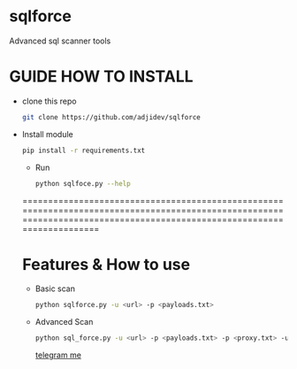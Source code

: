 # sqlforce
Advanced sql scanner tools

# GUIDE HOW TO INSTALL
- clone this repo
  ```bash
  git clone https://github.com/adjidev/sqlforce
  ```
- Install module
  ```bash
  pip install -r requirements.txt
  ```
  - Run
    ```bash
    python sqlfoce.py --help
    ```
  ========================================================================================================================================================================
  # Features & How to use
  - Basic scan
    ```bash
    python sqlforce.py -u <url> -p <payloads.txt>
    ```
  - Advanced Scan
    ```bash
    python sql_force.py -u <url> -p <payloads.txt> -p <proxy.txt> -ua <ua.txt>
    ```

    [telegram me](https://t.me/adjidev)

